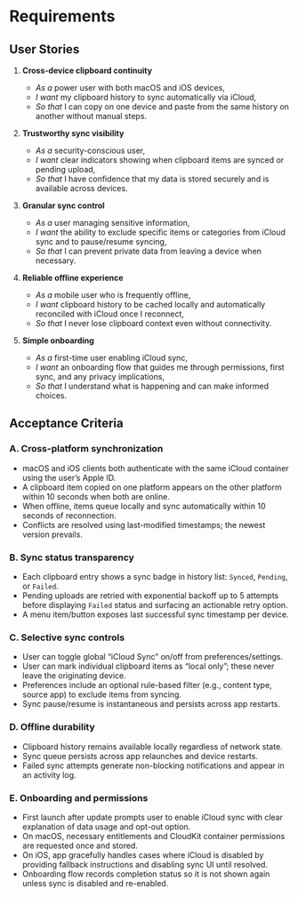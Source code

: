 # Requirements

## User Stories

1. **Cross-device clipboard continuity**
   - *As a* power user with both macOS and iOS devices,
   - *I want* my clipboard history to sync automatically via iCloud,
   - *So that* I can copy on one device and paste from the same history on another without manual steps.

2. **Trustworthy sync visibility**
   - *As a* security-conscious user,
   - *I want* clear indicators showing when clipboard items are synced or pending upload,
   - *So that* I have confidence that my data is stored securely and is available across devices.

3. **Granular sync control**
   - *As a* user managing sensitive information,
   - *I want* the ability to exclude specific items or categories from iCloud sync and to pause/resume syncing,
   - *So that* I can prevent private data from leaving a device when necessary.

4. **Reliable offline experience**
   - *As a* mobile user who is frequently offline,
   - *I want* clipboard history to be cached locally and automatically reconciled with iCloud once I reconnect,
   - *So that* I never lose clipboard context even without connectivity.

5. **Simple onboarding**
   - *As a* first-time user enabling iCloud sync,
   - *I want* an onboarding flow that guides me through permissions, first sync, and any privacy implications,
   - *So that* I understand what is happening and can make informed choices.

## Acceptance Criteria

### A. Cross-platform synchronization
- macOS and iOS clients both authenticate with the same iCloud container using the user’s Apple ID.
- A clipboard item copied on one platform appears on the other platform within 10 seconds when both are online.
- When offline, items queue locally and sync automatically within 10 seconds of reconnection.
- Conflicts are resolved using last-modified timestamps; the newest version prevails.

### B. Sync status transparency
- Each clipboard entry shows a sync badge in history list: `Synced`, `Pending`, or `Failed`.
- Pending uploads are retried with exponential backoff up to 5 attempts before displaying `Failed` status and surfacing an actionable retry option.
- A menu item/button exposes last successful sync timestamp per device.

### C. Selective sync controls
- User can toggle global “iCloud Sync” on/off from preferences/settings.
- User can mark individual clipboard items as “local only”; these never leave the originating device.
- Preferences include an optional rule-based filter (e.g., content type, source app) to exclude items from syncing.
- Sync pause/resume is instantaneous and persists across app restarts.

### D. Offline durability
- Clipboard history remains available locally regardless of network state.
- Sync queue persists across app relaunches and device restarts.
- Failed sync attempts generate non-blocking notifications and appear in an activity log.

### E. Onboarding and permissions
- First launch after update prompts user to enable iCloud sync with clear explanation of data usage and opt-out option.
- On macOS, necessary entitlements and CloudKit container permissions are requested once and stored.
- On iOS, app gracefully handles cases where iCloud is disabled by providing fallback instructions and disabling sync UI until resolved.
- Onboarding flow records completion status so it is not shown again unless sync is disabled and re-enabled.

